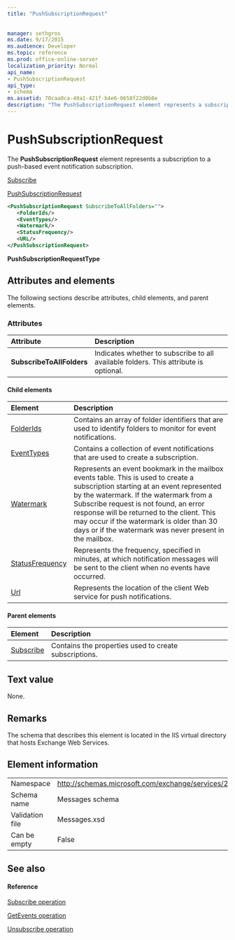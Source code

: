 ```yaml
---
title: "PushSubscriptionRequest"
 
 
manager: sethgros
ms.date: 9/17/2015
ms.audience: Developer
ms.topic: reference
ms.prod: office-online-server
localization_priority: Normal
api_name:
- PushSubscriptionRequest
api_type:
- schema
ms.assetid: 70caa0ca-40a1-421f-b4e6-0658f22d0b8e
description: "The PushSubscriptionRequest element represents a subscription to a push-based event notification subscription."
---
```


# PushSubscriptionRequest

The **PushSubscriptionRequest** element represents a subscription to a push-based event notification subscription. 
  
[Subscribe](subscribe.md)
  
[PushSubscriptionRequest](pushsubscriptionrequest.md)
  
```XML
<PushSubscriptionRequest SubscribeToAllFolders="">
   <FolderIds/>
   <EventTypes/>
   <Watermark/>
   <StatusFrequency/>
   <URL/>
</PushSubscriptionRequest>
```

 **PushSubscriptionRequestType**
## Attributes and elements

The following sections describe attributes, child elements, and parent elements.
  
### Attributes

|**Attribute**|**Description**|
|:-----|:-----|
|**SubscribeToAllFolders** <br/> |Indicates whether to subscribe to all available folders. This attribute is optional.  <br/> |
   
#### Child elements

|**Element**|**Description**|
|:-----|:-----|
|[FolderIds](folderids.md) <br/> |Contains an array of folder identifiers that are used to identify folders to monitor for event notifications.  <br/> |
|[EventTypes](eventtypes.md) <br/> |Contains a collection of event notifications that are used to create a subscription.  <br/> |
|[Watermark](watermark.md) <br/> |Represents an event bookmark in the mailbox events table. This is used to create a subscription starting at an event represented by the watermark. If the watermark from a Subscribe request is not found, an error response will be returned to the client. This may occur if the watermark is older than 30 days or if the watermark was never present in the mailbox.  <br/> |
|[StatusFrequency](statusfrequency.md) <br/> |Represents the frequency, specified in minutes, at which notification messages will be sent to the client when no events have occurred.  <br/> |
|[Url ](url-ex15websvcsotherref.md) <br/> |Represents the location of the client Web service for push notifications.  <br/> |
   
#### Parent elements

|**Element**|**Description**|
|:-----|:-----|
|[Subscribe](subscribe.md) <br/> |Contains the properties used to create subscriptions.  <br/> |
   
## Text value

None.
  
## Remarks

The schema that describes this element is located in the IIS virtual directory that hosts Exchange Web Services.
  
## Element information

|||
|:-----|:-----|
|Namespace  <br/> |http://schemas.microsoft.com/exchange/services/2006/messages  <br/> |
|Schema name  <br/> |Messages schema  <br/> |
|Validation file  <br/> |Messages.xsd  <br/> |
|Can be empty  <br/> |False  <br/> |
   
## See also

#### Reference

[Subscribe operation](subscribe-operation.md)
  
[GetEvents operation](getevents-operation.md)
  
[Unsubscribe operation](unsubscribe-operation.md)

